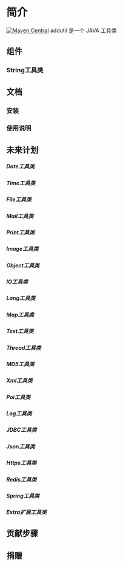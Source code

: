 # 简介
[![Maven Central](https://maven-badges.herokuapp.com/maven-central/com.github.addstone/addutil/badge.svg)](https://maven-badges.herokuapp.com/maven-central/com.github.addstone/addutil)
 addutil 是一个 JAVA 工具类
## 组件
### String工具类
## 文档

### 安装

### 使用说明

## 未来计划
##### Date工具类
##### Time工具类
##### File工具类
##### Mail工具类
##### Print工具类
##### Image工具类
##### Object工具类
##### IO工具类
##### Lang工具类
##### Map工具类
##### Text工具类
##### Thread工具类
##### MD5工具类
##### Xml工具类
##### Poi工具类
##### Log工具类
##### JDBC工具类
##### Json工具类
##### Https工具类
##### Redis工具类
##### Spring工具类
##### Extra扩展工具类


## 贡献步骤

## 捐赠
